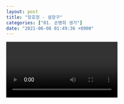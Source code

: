 ```yaml
---
layout: post
title: "장호정 - 설장구"
categories: ["01. 손병희 생가"]
date: "2021-06-08 01:49:36 +0900"
---
```

<video class="post-video" controls>

    <source src='{{ "assets/videos/01. 손병희 생가/04.mp4" | relative_url }}'
            type="video/mp4">

    Sorry, your browser doesn't support embedded videos.
</video>
